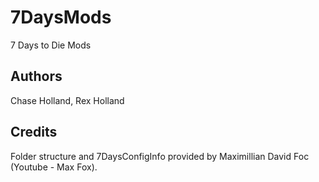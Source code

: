 # 7DaysMods
7 Days to Die Mods

## Authors
Chase Holland, Rex Holland

## Credits
Folder structure and 7DaysConfigInfo provided by Maximillian David Foc (Youtube - Max Fox).